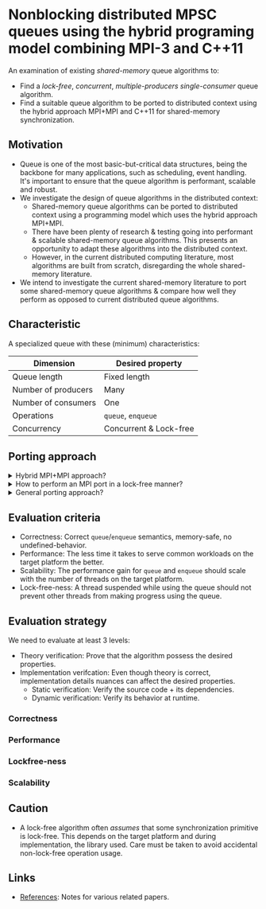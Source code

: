 # Nonblocking distributed MPSC queues using the hybrid programing model combining MPI-3 and C++11

An examination of existing *shared-memory* queue algorithms to:
  - Find a *lock-free*, *concurrent*, *multiple-producers single-consumer* queue algorithm.
  - Find a suitable queue algorithm to be ported to distributed context using the hybrid approach MPI+MPI and C++11 for shared-memory synchronization.

## Motivation

- Queue is one of the most basic-but-critical data structures, being the backbone for many applications, such as scheduling, event handling. It's important to ensure that the queue algorithm is performant, scalable and robust.
- We investigate the design of queue algorithms in the distributed context:
  - Shared-memory queue algorithms can be ported to distributed context using a programming model which uses the hybrid approach MPI+MPI.
  - There have been plenty of research & testing going into performant & scalable shared-memory queue algorithms. This presents an opportunity to adapt these algorithms into the distributed context.
  - However, in the current distributed computing literature, most algorithms are built from scratch, disregarding the whole shared-memory literature.
- We intend to investigate the current shared-memory literature to port some shared-memory queue algorithms & compare how well they perform as opposed to current distributed queue algorithms.

## Characteristic

A specialized queue with these (minimum) characteristics:

| Dimension           | Desired property        |
| ------------------- | ----------------------- |
| Queue length        | Fixed length            |
| Number of producers | Many                    |
| Number of consumers | One                     |
| Operations          | `queue`, `enqueue`      |
| Concurrency         | Concurrent & Lock-free  |

## Porting approach

<details>
  <summary>Hybrid MPI+MPI approach?</summary>
  TBU
</details>

<details>
  <summary>How to perform an MPI port in a lock-free manner?</summary>
  TBU
</details>

<details>
  <summary>General porting approach?</summary>
</details>

## Evaluation criteria

- Correctness: Correct `queue`/`enqueue` semantics, memory-safe, no undefined-behavior.
- Performance: The less time it takes to serve common workloads on the target platform the better.
- Scalability: The performance gain for `queue` and `enqueue` should scale with the number of threads on the target platform.
- Lock-free-ness: A thread suspended while using the queue should not prevent other threads from making progress using the queue.

## Evaluation strategy

We need to evaluate at least 3 levels:
- Theory verification: Prove that the algorithm possess the desired properties.
- Implementation verifcation: Even though theory is correct, implementation details nuances can affect the desired properties.
  - Static verification: Verify the source code + its dependencies.
  - Dynamic verification: Verify its behavior at runtime.

### Correctness

### Performance

### Lockfree-ness

### Scalability

## Caution

- A lock-free algorithm often *assumes* that some synchronization primitive is lock-free. This depends on the target platform and during implementation, the library used. Care must be taken to avoid accidental non-lock-free operation usage.

## Links

- [References](/refs/README.md): Notes for various related papers.
